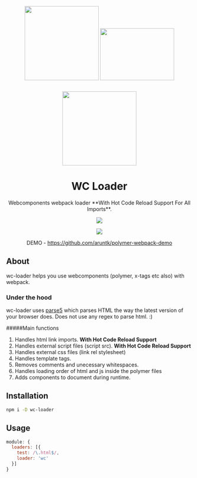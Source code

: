 <div align="center">
  <img width="200" height="200"
    src="http://webcomponents.org/img/logo.svg">
   <img width="200" height="140" vspace="30"
    src="https://www.polymer-project.org/images/logos/p-logo.png">
  <a href="https://github.com/webpack/webpack">
    <img width="200" height="200" vspace="" hspace="25"
      src="https://worldvectorlogo.com/logos/webpack.svg">
  </a>
  <h1>WC Loader</h1>
  <p>Webcomponents webpack loader **With Hot Code Reload Support For All Imports**.<p>
   <a href="https://gitter.im/aruntk/meteorwebcomponents?utm_source=badge&utm_medium=badge&utm_campaign=pr-badge&utm_content=badge">
    <img
      src="https://badges.gitter.im/Join Chat.svg">
  </a>
  <p>
   <a href="https://www.paypal.me/arunkumartk">
    <img
      src="https://dantheman827.github.io/images/donate-button.svg">
  </a>
  </p>
<p> DEMO - <a href="https://github.com/aruntk/polymer-webpack-demo">https://github.com/aruntk/polymer-webpack-demo</a></p>
</div>


## About

wc-loader helps you use webcomponents (polymer, x-tags etc also) with webpack.

### Under the hood

wc-loader uses [parse5](https://github.com/inikulin/parse5) which parses HTML the way the latest version of your browser does. 
Does not use any regex to parse html. :)

#####Main functions

1. Handles html link imports. **With Hot Code Reload Support**
2. Handles external script files (script src). **With Hot Code Reload Support**
3. Handles external css files (link rel stylesheet)
4. Handles template tags.
5. Removes comments and unecessary whitespaces.
5. Handles loading order of html and js inside the polymer files
4. Adds components to document during runtime.

## Installation

```sh
npm i -D wc-loader
```

## Usage

```js
module: {
  loaders: [{
    test: /\.html$/,
    loader: 'wc'
  }]
}
```
